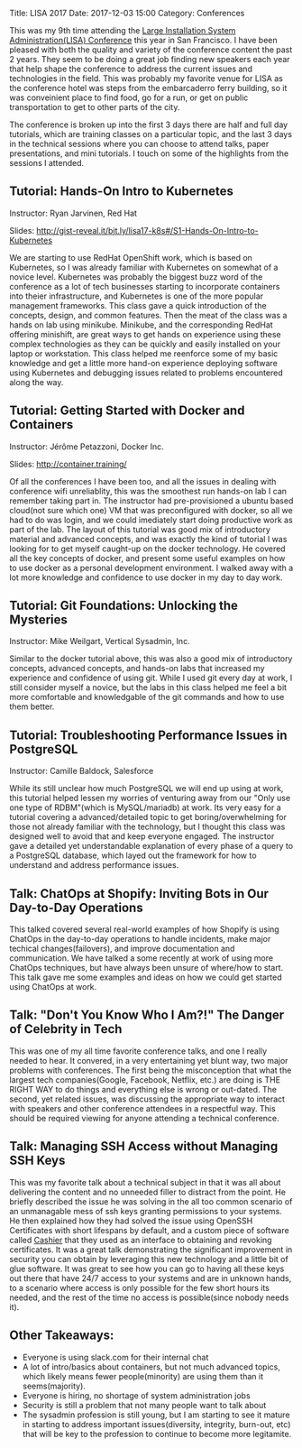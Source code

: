 Title: LISA 2017
Date: 2017-12-03 15:00
Category: Conferences

This was my 9th time attending the [Large Installation System
Administration(LISA) Conference](https://www.usenix.org/conference/lisa17)
this year in San Francisco. I have been pleased with both the quality and
variety of the conference content the past 2 years. They seem to be doing
a great job finding new speakers each year that help shape the conference
to address the current issues and technologies in the field. This was
probably my favorite venue for LISA as the conference hotel was steps
from the embarcaderro ferry building, so it was conveinient place to
find food, go for a run, or get on public transportation to get to other
parts of the city.

The conference is broken up into the first 3 days there are half
and full day tutorials, which are training classes on a particular topic,
and the last 3 days in the technical sessions where you can choose to
attend talks, paper presentations, and mini tutorials. I touch on some
of the highlights from the sessions I attended.

## Tutorial: Hands-On Intro to Kubernetes

Instructor: Ryan Jarvinen, Red Hat

Slides: <http://gist-reveal.it/bit.ly/lisa17-k8s#/S1-Hands-On-Intro-to-Kubernetes>

We are starting to use RedHat OpenShift work, which is based on Kubernetes, so
I was already familiar with Kubernetes on somewhat of a novice
level. Kubernetes was probably the biggest buzz word of the conference as
a lot of tech businesses starting to incorporate containers into theier
infrastructure, and Kubernetes is one of the more popular management
frameworks. This class gave a quick introduction of the concepts, design,
and common features. Then the meat of the class was a hands on lab using
minikube. Minikube, and the corresponding RedHat offering minishift, are
great ways to get hands on experience using these complex technologies
as they can be quickly and easily installed on your laptop or
workstation. This class helped me reenforce some of my basic knowledge and
get a little more hand-on experience deploying software using Kubernetes
and debugging issues related to problems encountered along the way.


## Tutorial: Getting Started with Docker and Containers

Instructor: Jérôme Petazzoni, Docker Inc. 

Slides: <http://container.training/>

Of all the conferences I have been too, and all the issues in dealing
with conference wifi unreliablity, this was the smoothest run hands-on
lab I can remember taking part in. The instructor had pre-provisioned a
ubuntu based cloud(not sure which one) VM that was preconfigured with
docker, so all we had to do was login, and we could imediately start
doing productive work as part of the lab. The layout of this tutorial
was good mix of introductory material and advanced concepts, and was
exactly the kind of tutorial I was looking for to get myself caught-up
on the docker technology. He covered all the key concepts of docker,
and present some useful examples on how to use docker as a personal
development environment. I walked away with a lot more knowledge and
confidence to use docker in my day to day work.


## Tutorial: Git Foundations: Unlocking the Mysteries

Instructor: Mike Weilgart, Vertical Sysadmin, Inc.

Similar to the docker tutorial above, this was also a good mix of
introductory concepts, advanced concepts, and hands-on labs that increased
my experience and confidence of using git. While I used git every day at
work, I still consider myself a novice, but the labs in this class helped
me feel a bit more comfortable and knowledgable of the git commands and
how to use them better.


## Tutorial: Troubleshooting Performance Issues in PostgreSQL

Instructor: Camille Baldock, Salesforce

While its still unclear how much PostgreSQL we will end up using at work,
this tutorial helped lessen my worries of venturing away from our "Only
use one type of RDBM"(which is MySQL/mariadb) at work. Its very easy for
a tutorial covering a advanced/detailed topic to get boring/overwhelming
for those not already familiar with the technology, but I thought this
class was designed well to avoid that and keep everyone engaged. The
instructor gave a detailed yet understandable explanation of every phase
of a query to a PostgreSQL database, which layed out the framework for
how to understand and address performance issues.

## Talk: ChatOps at Shopify: Inviting Bots in Our Day-to-Day Operations

This talked covered several real-world examples of how Shopify is using
ChatOps in the day-to-day operations to handle incidents, make major
techical changes(failovers), and improve documentation and
communication. We have talked a some recently at work of using more
ChatOps techniques, but have always been unsure of where/how to
start. This talk gave me some examples and ideas on how we could get
started using ChatOps at work.

## Talk: "Don't You Know Who I Am?!" The Danger of Celebrity in Tech

This was one of my all time favorite conference talks, and one I really
needed to hear. It convered, in a very entertaining yet blunt way, two
major problems with conferences. The first being the misconception
that what the largest tech companies(Google, Facebook, Netflix,
etc.) are doing is THE RIGHT WAY to do things and everything else is
wrong or out-dated. The second, yet related issues, was discussing the
appropriate way to interact with speakers and other conference attendees
in a respectful way. This should be required viewing for anyone attending
a technical conference.

## Talk: Managing SSH Access without Managing SSH Keys

This was my favorite talk about a technical subject in that it was all
about delivering the content and no unneeded filler to distract from
the point. He briefly described the issue he was solving in the all too
common scenario of an unmanagable mess of ssh keys granting permissions
to your systems. He then explained how they had solved the issue using
OpenSSH Certificates with short lifespans by default, and a custom piece
of software called [Cashier](https://github.com/nsheridan/cashier) that
they used as an interface to obtaining and revoking certificates. It
was a great talk demonstrating the significant improvement in security
you can obtain by leveraging this new technology and a little bit of
glue software. It was great to see how you can go to having all these
keys out there that have 24/7 access to your systems and are in unknown
hands, to a scenario where access is only possible for the few short
hours its needed, and the rest of the time no access is possible(since
nobody needs it).

## Other Takeaways:
  - Everyone is using slack.com for their internal chat
  - A lot of intro/basics about containers, but not much advanced topics, which likely means fewer people(minority) are using them than it seems(majority). 
  - Everyone is hiring, no shortage of system administration jobs
  - Security is still a problem that not many people want to talk about
  - The sysadmin profession is still young, but I am starting to see it mature in starting to address important issues(diversity, integrity, burn-out, etc) that will be key to the profession to continue to become more legitamite.
